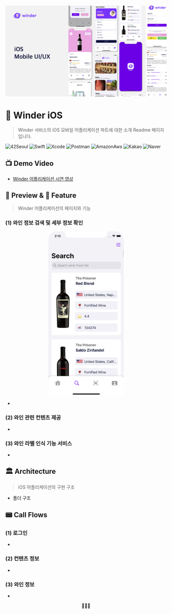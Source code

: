 <p align='center'><img src="https://github.com/LAP-WINDER/LAP-WINDER-iOS/blob/main/Resources/Winder_iOS_UI:UX.png" style="zoom:50%;" /></p>

# 🍷 Winder iOS

> Winder 서비스의 iOS 모바일 어플리케이션 파트에 대한 소개 Readme 페이지 입니다.

![42Seoul](https://img.shields.io/badge/-42Seoul-000000?logo=42&logoColor=white&style=flat&logoWidth=20) ![Swift](https://img.shields.io/badge/-Swift_5-F05138?logo=swift&logoColor=white&style=flat&logoWidth=20) ![Xcode](https://img.shields.io/badge/-Xcode-147EFB?logo=Xcode&logoColor=white&style=flat&logoWidth=20) ![Postman](https://img.shields.io/badge/-Postman-FF6C37?logo=Postman&logoColor=white&style=flat&logoWidth=20) ![AmazonAws](https://img.shields.io/badge/-Amazon_AWS-232F3E?logo=AmazonAWS&logoColor=white&style=flat&logoWidth=20) ![Kakao](https://img.shields.io/badge/-Kakao_API-FFCD00?logo=Kakao&logoColor=white&style=flat&logoWidth=20) ![Naver](https://img.shields.io/badge/-Naver_API-03C75A?logo=Naver&logoColor=white&style=flat&logoWidth=20)

## 📺 Demo Video

- [Winder 어플리케이션 시연 영상](https://www.youtube.com/watch?v=aDEy8XW_1tc)

## 📲 Preview & 🔑 Feature

> Winder 어플리케이션의 페이지와 기능

### (1) 와인 정보 검색 및 세부 정보 확인

<p align='center'><img src="https://github.com/LAP-WINDER/LAP-WINDER-iOS/blob/main/Resources/sc_8_search.png" img src="https://github.com/LAP-WINDER/LAP-WINDER-iOS/blob/main/Resources/sc_6_wine_info.png" img src="https://github.com/LAP-WINDER/LAP-WINDER-iOS/blob/main/Resources/sc_7_wine_info_detail.png" style="zoom:50%;" /></p>

- 

### (2) 와인 관련 컨텐츠 제공

- 

### (3) 와인 라벨 인식 기능 서비스

- 

## 🏛 Architecture

> iOS 어플리케이션의 구현 구조

- 폴더 구조





## 📟 Call Flows

### (1) 로그인

- 

### (2) 컨텐츠 정보

- 

### (3) 와인 정보

- 

<p align='center'>🍷🍷🍷</p>